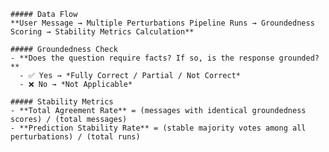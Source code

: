 
    ##### Data Flow
    **User Message → Multiple Perturbations Pipeline Runs → Groundedness Scoring → Stability Metrics Calculation**

    ##### Groundedness Check
    - **Does the question require facts? If so, is the response grounded?**
      - ✅ Yes → *Fully Correct / Partial / Not Correct*
      - ❌ No → *Not Applicable*

    ##### Stability Metrics
    - **Total Agreement Rate** = (messages with identical groundedness scores) / (total messages)
    - **Prediction Stability Rate** = (stable majority votes among all perturbations) / (total runs)
    